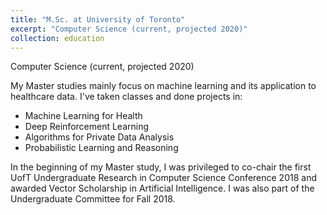 ```yaml
---
title: "M.Sc. at University of Toronto"
excerpt: "Computer Science (current, projected 2020)"
collection: education
---
```


Computer Science (current, projected 2020)

My Master studies mainly focus on machine learning and its application to healthcare data. I've taken classes and done projects in:
* Machine Learning for Health
* Deep Reinforcement Learning
* Algorithms for Private Data Analysis
* Probabilistic Learning and Reasoning

In the beginning of my Master study, I was privileged to co-chair the first UofT Undergraduate Research in Computer Science Conference 2018 and awarded Vector Scholarship in Artificial Intelligence.
I was also part of the Undergraduate Committee for Fall 2018.
